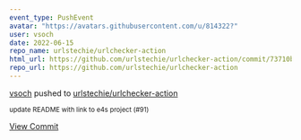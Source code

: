 ```yaml
---
event_type: PushEvent
avatar: "https://avatars.githubusercontent.com/u/814322?"
user: vsoch
date: 2022-06-15
repo_name: urlstechie/urlchecker-action
html_url: https://github.com/urlstechie/urlchecker-action/commit/73710b1cfc19ec7efa418ded4d4fc4ff0488e4cb
repo_url: https://github.com/urlstechie/urlchecker-action
---
```


<a href='https://github.com/vsoch' target='_blank'>vsoch</a> pushed to <a href='https://github.com/urlstechie/urlchecker-action' target='_blank'>urlstechie/urlchecker-action</a>

<small>update README with link to e4s project (#91)</small>

<a href='https://github.com/urlstechie/urlchecker-action/commit/73710b1cfc19ec7efa418ded4d4fc4ff0488e4cb' target='_blank'>View Commit</a>